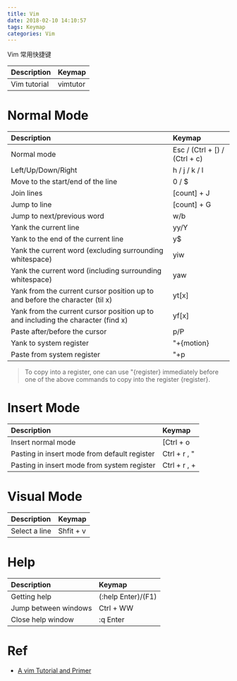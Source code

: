 ```yaml
---
title: Vim
date: 2018-02-10 14:10:57
tags: Keymap
categories: Vim
---
```


Vim 常用快捷键

<!-- more -->

|Description|Keymap|
|:-|:-|
|Vim tutorial|vimtutor|

# Normal Mode

|Description|Keymap|
|:-|:-|
|Normal mode|Esc / (Ctrl + [) / (Ctrl + c)|
|Left/Up/Down/Right|h / j / k / l|
|Move to the start/end of the line|0 / $|
|Join lines|[count] + J|
|Jump to line|[count] + G|
|Jump to next/previous word|w/b|
|Yank the current line|yy/Y|
|Yank to the end of the current line|y$|
|Yank the current word (excluding surrounding whitespace)|yiw|
|Yank the current word (including surrounding whitespace)|yaw|
|Yank from the current cursor position up to and before the character (til x)|yt[x]|
|Yank from the current cursor position up to and including the character (find x)|yf[x]|
|Paste after/before the cursor|p/P|
|Yank  to system register|"+{motion}|
|Paste from system register|"+p|

> To copy into a register, one can use "{register} immediately before one of the above commands to copy into the register {register}.

# Insert Mode

|Description|Keymap|
|:-|:-|
|Insert normal mode|[Ctrl + o|
|Pasting in insert mode from default register| Ctrl + r , "|
|Pasting in insert mode from system register| Ctrl + r , +|

# Visual Mode

|Description|Keymap|
|:-|:-|
|Select a line|Shfit + v|

# Help

|Description|Keymap|
|:-|:-|
|Getting help|(:help Enter)/(F1)|
|Jump between windows|Ctrl + WW|
|Close help window|:q Enter|

# Ref

* [A vim Tutorial and Primer](https://danielmiessler.com/study/vim/#why)